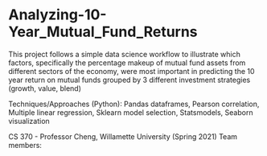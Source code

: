 # Analyzing-10-Year_Mutual_Fund_Returns
This project follows a simple data science workflow to illustrate which factors, specifically the percentage makeup of mutual fund assets from different sectors of the economy, were most important in predicting the 10 year return on mutual funds grouped by 3 different investment strategies (growth, value, blend)

Techniques/Approaches (Python): Pandas dataframes, Pearson correlation, Multiple linear regression, Sklearn model selection, Statsmodels, Seaborn visualization

CS 370 - Professor Cheng, Willamette University (Spring 2021)
Team members: 
